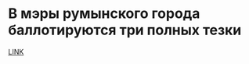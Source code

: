 # В мэры румынского города баллотируются три полных тезки



[LINK](https://varlamov.ru/1761056.html)